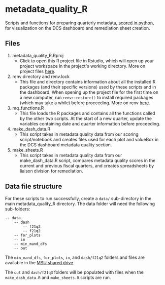 # metadata_quality_R

Scripts and functions for preparing quarterly metadata, [scored in python](https://github.com/NYPL/dc-tools/tree/master/metadataStats/metadataQuality), for visualization on the DCS dashboard and remediation sheet creation.

## Files

1. metadata_quality_R.Rproj
   - Click to open this R project file in Rstudio, which will open up your project workspace in the project's working directory. More on project files [here](https://support.rstudio.com/hc/en-us/articles/200526207-Using-Projects).
2. renv directory and renv.lock
   - This file and directory contains information about all the installed R packages (and their specific versions) used by these scripts and in the dashboard. When opening up the project file for the first time on a new computer, run `renv::restore()` to install required packages (which may take a while) before proceeding. More on renv [here](https://rstudio.github.io/renv/articles/renv.html).
3. mq_functions.R 
   - This file loads the R packages and contains all the functions called by the other two scripts. At the start of a new quarter, update the variables containing date and quarter information before proceeding.
4. make_dash_data.R
   - This script takes in metadata quality data from our scoring script/notebook and creates files used for each plot and valueBox in the DCS dashboard metadata quality section. 
5. make_sheets.R
   - This script takes in metadata quality data from our make_dash_data.R script, compares metadata quality scores in the current and previous fiscal quarters, and creates spreadsheets by liaison division for remediation. 
   
## Data file structure

For these scripts to run successfully, create a `data/` sub-directory in the main metadata_quality_R directory. The data folder will need the following sub-folders:

```
-- data
    -- dash
        -- f21q3
        -- f21q2
    -- for_plots
    -- in
    -- min_mand_dfs
    -- out
```

The `min_mand_dfs`, `for_plots`, `in`, and `dash/f21q2` folders and files are available in the [MSU shared drive](https://drive.google.com/drive/folders/1m9_o_hce-swogY-SKdUzLKqgTVLZCE5e).

The `out` and `dash/f21q3` folders will be populated with files when the `make_dash_data.R` and `make_sheets.R` scripts are run.
